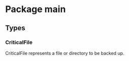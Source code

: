 # Package main

## Types

### CriticalFile

CriticalFile represents a file or directory to be backed up.


